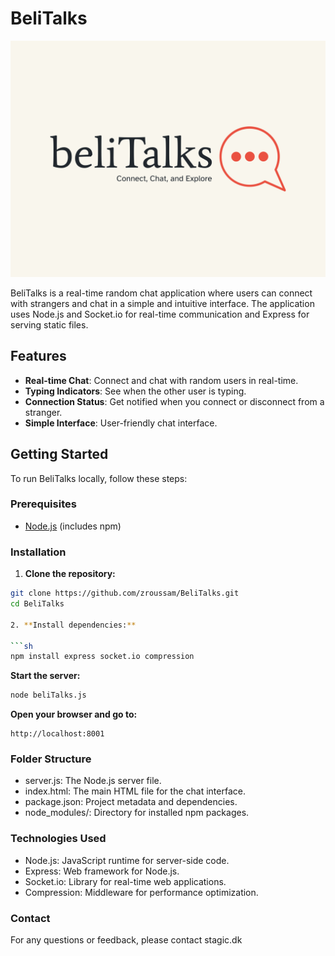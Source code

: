 ﻿# BeliTalks
![belitalks-high-resolution-logo](/img/belitalks-high-resolution-logo.png)

BeliTalks is a real-time random chat application where users can connect with strangers and chat in a simple and intuitive interface. The application uses Node.js and Socket.io for real-time communication and Express for serving static files.

## Features

- **Real-time Chat**: Connect and chat with random users in real-time.
- **Typing Indicators**: See when the other user is typing.
- **Connection Status**: Get notified when you connect or disconnect from a stranger.
- **Simple Interface**: User-friendly chat interface.

## Getting Started

To run BeliTalks locally, follow these steps:

### Prerequisites

- [Node.js](https://nodejs.org/) (includes npm)

### Installation

1. **Clone the repository:**

```sh
git clone https://github.com/zroussam/BeliTalks.git
cd BeliTalks

2. **Install dependencies:**

```sh
npm install express socket.io compression
```
**Start the server:**

```sh
node beliTalks.js
```

**Open your browser and go to:**

```
http://localhost:8001
```

### Folder Structure

  - server.js: The Node.js server file.
 - index.html: The main HTML file for the chat interface.
- package.json: Project metadata and dependencies.
- node_modules/: Directory for installed npm packages.
### Technologies Used
- Node.js: JavaScript runtime for server-side code.
- Express: Web framework for Node.js.
- Socket.io: Library for real-time web applications.
- Compression: Middleware for performance optimization.



### Contact
For any questions or feedback, please contact stagic.dk
